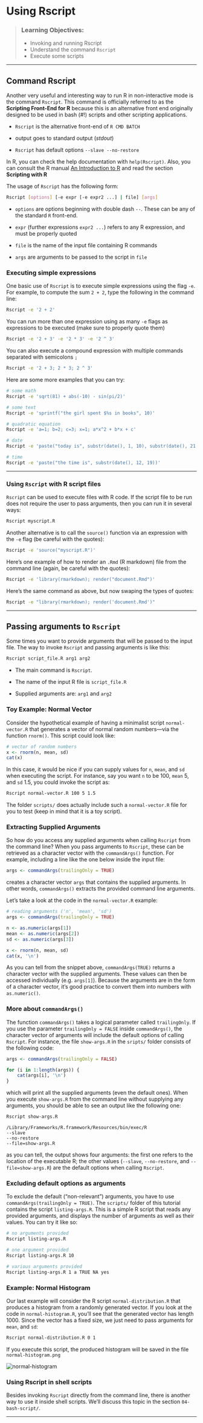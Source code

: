 Using Rscript
================



> ### Learning Objectives:
>
> -   Invoking and running Rscript
> -   Understand the command `Rscript`
> -   Execute some scripts

------------------------------------------------------------------------

## Command Rscript

Another very useful and interesting way to run R in non-interactive mode
is the command `Rscript`. This command is officially referred to as the
**Scripting Front-End for R** because this is an alternative front end
originally designed to be used in bash (#!) scripts and other scripting
applications.

-   `Rscript` is the alternative front-end of `R CMD BATCH`

-   output goes to standard output (*stdout*)

-   `Rscript` has default options `--slave --no-restore`

In R, you can check the help documentation with `help(Rscript)`. Also,
you can consult the R manual [An Introduction to
R](https://cran.r-project.org/doc/manuals/r-release/R-intro.html) and
read the section **Scripting with R**

The usage of `Rscript` has the following form:

``` bash
Rscript [options] [-e expr [-e expr2 ...] | file] [args]
```

-   `options` are options beginning with double dash `--`. These can be
    any of the standard `R` front-end.

-   `expr` (further expressions `expr2 ...`) refers to any R expression,
    and must be properly quoted

-   `file` is the name of the input file containing R commands

-   `args` are arguments to be passed to the script in `file`

### Executing simple expressions

One basic use of `Rscript` is to execute simple expressions using the
flag `-e`. For example, to compute the sum `2 + 2`, type the following
in the command line:

``` bash
Rscript -e '2 + 2'
```

You can run more than one expression using as many `-e` flags as
expressions to be executed (make sure to properly quote them)

``` bash
Rscript -e '2 + 3' -e '2 * 3' -e '2 ^ 3'
```

You can also execute a compound expression with multiple commands
separated with semicolons `;`

``` bash
Rscript -e '2 + 3; 2 * 3; 2 ^ 3'
```

Here are some more examples that you can try:

``` bash
# some math
Rscript -e 'sqrt(81) + abs(-10) - sin(pi/2)'

# some text
Rscript -e 'sprintf("the girl spent $%s in books", 10)'

# quadratic equation
Rscript -e 'a=1; b=2; c=3; x=1; a*x^2 + b*x + c'

# date
Rscript -e 'paste("today is", substr(date(), 1, 10), substr(date(), 21, 24))'

# time
Rscript -e 'paste("the time is", substr(date(), 12, 19))'
```

------------------------------------------------------------------------

### Using `Rscript` with R script files

`Rscript` can be used to execute files with R code. If the script file
to be run does not require the user to pass arguments, then you can run
it in several ways:

``` bash
Rscript myscript.R
```

Another alternative is to call the `source()` function via an expression
with the `-e` flag (be careful with the quotes):

``` bash
Rscript -e 'source("myscript.R")'
```

Here’s one example of how to render an `.Rmd` (R markdown) file from the
command line (again, be careful with the quotes):

``` bash
Rscript -e 'library(rmarkdown); render("document.Rmd")'
```

Here’s the same command as above, but now swaping the types of quotes:

``` bash
Rscript -e "library(rmarkdown); render('document.Rmd')"
```

------------------------------------------------------------------------

## Passing arguments to `Rscript`

Some times you want to provide arguments that will be passed to the
input file. The way to invoke `Rscript` and passing arguments is like
this:

``` bash
Rscript script_file.R arg1 arg2
```

-   The main command is `Rscript`.

-   The name of the input R file is `script_file.R`

-   Supplied arguments are: `arg1` and `arg2`

### Toy Example: Normal Vector

Consider the hypothetical example of having a minimalist script
`normal-vector.R` that generates a vector of normal random numbers—via
the function `rnorm()`. This script could look like:

``` r
# vector of random numbers
x <- rnorm(n, mean, sd)
cat(x)
```

In this case, it would be nice if you can supply values for `n`, `mean`,
and `sd` when executing the script. For instance, say you want `n` to be
100, `mean` 5, and `sd` 1.5, you could invoke the script as:

``` bash
Rscript normal-vector.R 100 5 1.5
```

The folder `scripts/` does actually include such a `normal-vector.R`
file for you to test (keep in mind that it is a toy script).

### Extracting Supplied Arguments

So how do you access any supplied arguments when calling `Rscript` from
the command line? When you pass arguments to `Rscript`, these can be
retrieved as a character vector with the `commandArgs()` function. For
example, including a line like the one below inside the input file:

``` r
args <- commandArgs(trailingOnly = TRUE)
```

creates a character vector `args` that contains the supplied arguments.
In other words, `commandArgs()` extracts the provided command line
arguments.

Let’s take a look at the code in the `normal-vector.R` example:

``` r
# reading arguments ('n', 'mean', 'sd')
args <- commandArgs(trailingOnly = TRUE)

n <- as.numeric(args[1])
mean <- as.numeric(args[2])
sd <- as.numeric(args[3])

x <- rnorm(n, mean, sd)
cat(x, '\n')
```

As you can tell from the snippet above, `commandArgs(TRUE)` returns a
character vector with the supplied arguments. These values can then be
accessed individually (e.g. `args[1]`). Because the arguments are in the
form of a character vector, it’s good practice to convert them into
numbers with `as.numeric()`.

### More about `commandArgs()`

The function `commandArgs()` takes a logical parameter called
`trailingOnly`. If you use the parameter `trailingOnly = FALSE` inside
`commandArgs()`, the character vector of arguments will include the
default options of calling `Rscript`. For instance, the file
`show-args.R` in the `sripts/` folder consists of the following code:

``` r
args <- commandArgs(trailingOnly = FALSE)

for (i in 1:length(args)) {
    cat(args[i], '\n')
}
```

which will print all the supplied arguments (even the default ones).
When you execute `show-args.R` from the command line without supplying
any arguments, you should be able to see an output like the following
one:

``` bash
Rscript show-args.R
```

    /Library/Frameworks/R.framework/Resources/bin/exec/R 
    --slave 
    --no-restore 
    --file=show-args.R 

as you can tell, the output shows four arguments: the first one refers
to the location of the executable R; the other values (`--slave`,
`--no-restore`, and `--file=show-args.R`) are the default options when
calling `Rscript`.

### Excluding default options as arguments

To exclude the default (“non-relevant”) arguments, you have to use
`commandArgs(trailingOnly = TRUE)`. The `scripts/` folder of this
tutorial contains the script `listing-args.R`. This is a simple R script
that reads any provided arguments, and displays the number of arguments
as well as their values. You can try it like so:

``` bash
# no arguments provided
Rscript listing-args.R

# one argument provided
Rscript listing-args.R 10

# various arguments provided
Rscript listing-args.R 1 a TRUE NA yes
```

### Example: Normal Histogram

Our last example will consider the R script `normal-distribution.R` that
produces a histogram from a randomly generated vector. If you look at
the code in `normal-histogram.R`, you’ll see that the generated vector
has length 1000. Since the vector has a fixed size, we just need to pass
arguments for `mean`, and `sd`:

``` bash
Rscript normal-distribution.R 0 1
```

If you execute this script, the produced histogram will be saved in the
file `normal-histogram.png`

![normal-histogram](../images/normal-histogram.png)

### Using Rscript in shell scripts

Besides invoking `Rscript` directly from the command line, there is
another way to use it inside shell scripts. We’ll discuss this topic in
the section `04-bash-script/`.

------------------------------------------------------------------------
